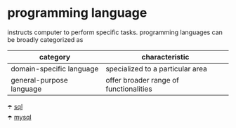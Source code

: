 # programming language

instructs computer to perform specific tasks. programming languages can be broadly categorized  as

| category                 | characteristic                         |
| ------------------------ | -------------------------------------- |
| domain-specific language | specialized to a particular area       |
| general-purpose language | offer broader range of functionalities |

:open_umbrella: [sql](./programming%20language/sql.md) <br>
:open_umbrella: [mysql](./programming%20language/mysql.md) <br>
